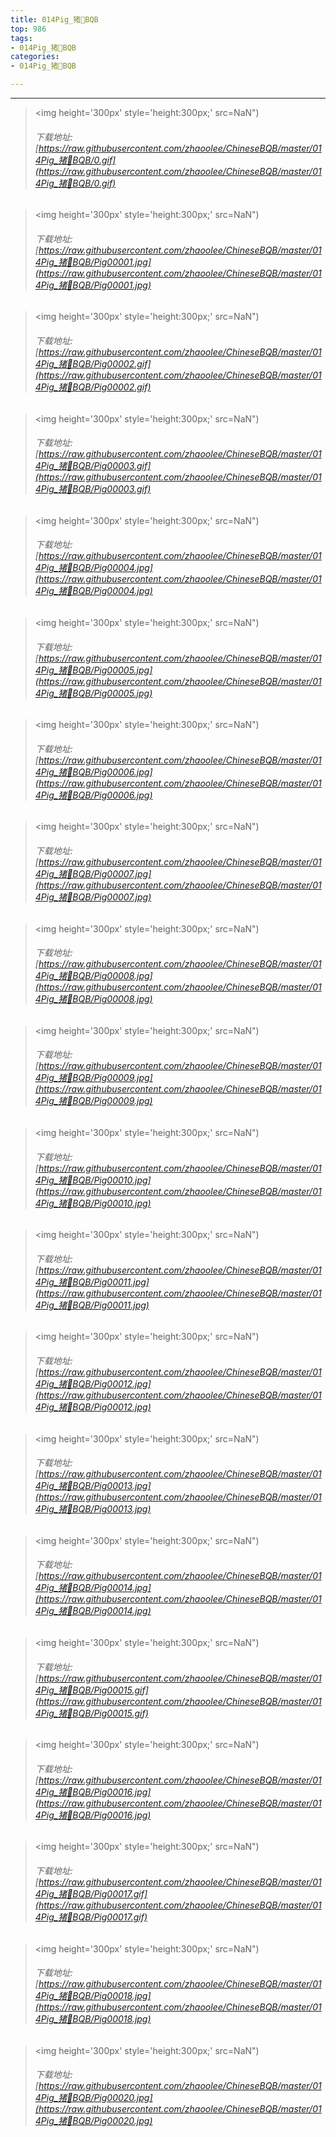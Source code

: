 ```yaml
---
title: 014Pig_猪🐖BQB
top: 986
tags:
- 014Pig_猪🐖BQB
categories:
- 014Pig_猪🐖BQB

---
```


------

<!-- more -->

> <img height='300px' style='height:300px;' src=NaN")
> ###### 下载地址:[https://raw.githubusercontent.com/zhaoolee/ChineseBQB/master/014Pig_猪🐖BQB/0.gif](https://raw.githubusercontent.com/zhaoolee/ChineseBQB/master/014Pig_猪🐖BQB/0.gif)

> <img height='300px' style='height:300px;' src=NaN")
> ###### 下载地址:[https://raw.githubusercontent.com/zhaoolee/ChineseBQB/master/014Pig_猪🐖BQB/Pig00001.jpg](https://raw.githubusercontent.com/zhaoolee/ChineseBQB/master/014Pig_猪🐖BQB/Pig00001.jpg)

> <img height='300px' style='height:300px;' src=NaN")
> ###### 下载地址:[https://raw.githubusercontent.com/zhaoolee/ChineseBQB/master/014Pig_猪🐖BQB/Pig00002.gif](https://raw.githubusercontent.com/zhaoolee/ChineseBQB/master/014Pig_猪🐖BQB/Pig00002.gif)

> <img height='300px' style='height:300px;' src=NaN")
> ###### 下载地址:[https://raw.githubusercontent.com/zhaoolee/ChineseBQB/master/014Pig_猪🐖BQB/Pig00003.gif](https://raw.githubusercontent.com/zhaoolee/ChineseBQB/master/014Pig_猪🐖BQB/Pig00003.gif)

> <img height='300px' style='height:300px;' src=NaN")
> ###### 下载地址:[https://raw.githubusercontent.com/zhaoolee/ChineseBQB/master/014Pig_猪🐖BQB/Pig00004.jpg](https://raw.githubusercontent.com/zhaoolee/ChineseBQB/master/014Pig_猪🐖BQB/Pig00004.jpg)

> <img height='300px' style='height:300px;' src=NaN")
> ###### 下载地址:[https://raw.githubusercontent.com/zhaoolee/ChineseBQB/master/014Pig_猪🐖BQB/Pig00005.jpg](https://raw.githubusercontent.com/zhaoolee/ChineseBQB/master/014Pig_猪🐖BQB/Pig00005.jpg)

> <img height='300px' style='height:300px;' src=NaN")
> ###### 下载地址:[https://raw.githubusercontent.com/zhaoolee/ChineseBQB/master/014Pig_猪🐖BQB/Pig00006.jpg](https://raw.githubusercontent.com/zhaoolee/ChineseBQB/master/014Pig_猪🐖BQB/Pig00006.jpg)

> <img height='300px' style='height:300px;' src=NaN")
> ###### 下载地址:[https://raw.githubusercontent.com/zhaoolee/ChineseBQB/master/014Pig_猪🐖BQB/Pig00007.jpg](https://raw.githubusercontent.com/zhaoolee/ChineseBQB/master/014Pig_猪🐖BQB/Pig00007.jpg)

> <img height='300px' style='height:300px;' src=NaN")
> ###### 下载地址:[https://raw.githubusercontent.com/zhaoolee/ChineseBQB/master/014Pig_猪🐖BQB/Pig00008.jpg](https://raw.githubusercontent.com/zhaoolee/ChineseBQB/master/014Pig_猪🐖BQB/Pig00008.jpg)

> <img height='300px' style='height:300px;' src=NaN")
> ###### 下载地址:[https://raw.githubusercontent.com/zhaoolee/ChineseBQB/master/014Pig_猪🐖BQB/Pig00009.jpg](https://raw.githubusercontent.com/zhaoolee/ChineseBQB/master/014Pig_猪🐖BQB/Pig00009.jpg)

> <img height='300px' style='height:300px;' src=NaN")
> ###### 下载地址:[https://raw.githubusercontent.com/zhaoolee/ChineseBQB/master/014Pig_猪🐖BQB/Pig00010.jpg](https://raw.githubusercontent.com/zhaoolee/ChineseBQB/master/014Pig_猪🐖BQB/Pig00010.jpg)

> <img height='300px' style='height:300px;' src=NaN")
> ###### 下载地址:[https://raw.githubusercontent.com/zhaoolee/ChineseBQB/master/014Pig_猪🐖BQB/Pig00011.jpg](https://raw.githubusercontent.com/zhaoolee/ChineseBQB/master/014Pig_猪🐖BQB/Pig00011.jpg)

> <img height='300px' style='height:300px;' src=NaN")
> ###### 下载地址:[https://raw.githubusercontent.com/zhaoolee/ChineseBQB/master/014Pig_猪🐖BQB/Pig00012.jpg](https://raw.githubusercontent.com/zhaoolee/ChineseBQB/master/014Pig_猪🐖BQB/Pig00012.jpg)

> <img height='300px' style='height:300px;' src=NaN")
> ###### 下载地址:[https://raw.githubusercontent.com/zhaoolee/ChineseBQB/master/014Pig_猪🐖BQB/Pig00013.jpg](https://raw.githubusercontent.com/zhaoolee/ChineseBQB/master/014Pig_猪🐖BQB/Pig00013.jpg)

> <img height='300px' style='height:300px;' src=NaN")
> ###### 下载地址:[https://raw.githubusercontent.com/zhaoolee/ChineseBQB/master/014Pig_猪🐖BQB/Pig00014.jpg](https://raw.githubusercontent.com/zhaoolee/ChineseBQB/master/014Pig_猪🐖BQB/Pig00014.jpg)

> <img height='300px' style='height:300px;' src=NaN")
> ###### 下载地址:[https://raw.githubusercontent.com/zhaoolee/ChineseBQB/master/014Pig_猪🐖BQB/Pig00015.gif](https://raw.githubusercontent.com/zhaoolee/ChineseBQB/master/014Pig_猪🐖BQB/Pig00015.gif)

> <img height='300px' style='height:300px;' src=NaN")
> ###### 下载地址:[https://raw.githubusercontent.com/zhaoolee/ChineseBQB/master/014Pig_猪🐖BQB/Pig00016.jpg](https://raw.githubusercontent.com/zhaoolee/ChineseBQB/master/014Pig_猪🐖BQB/Pig00016.jpg)

> <img height='300px' style='height:300px;' src=NaN")
> ###### 下载地址:[https://raw.githubusercontent.com/zhaoolee/ChineseBQB/master/014Pig_猪🐖BQB/Pig00017.gif](https://raw.githubusercontent.com/zhaoolee/ChineseBQB/master/014Pig_猪🐖BQB/Pig00017.gif)

> <img height='300px' style='height:300px;' src=NaN")
> ###### 下载地址:[https://raw.githubusercontent.com/zhaoolee/ChineseBQB/master/014Pig_猪🐖BQB/Pig00018.jpg](https://raw.githubusercontent.com/zhaoolee/ChineseBQB/master/014Pig_猪🐖BQB/Pig00018.jpg)

> <img height='300px' style='height:300px;' src=NaN")
> ###### 下载地址:[https://raw.githubusercontent.com/zhaoolee/ChineseBQB/master/014Pig_猪🐖BQB/Pig00020.jpg](https://raw.githubusercontent.com/zhaoolee/ChineseBQB/master/014Pig_猪🐖BQB/Pig00020.jpg)

